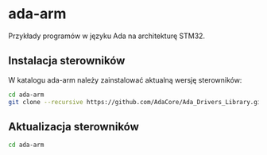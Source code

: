 # ada-arm
Przykłady programów w języku Ada na architekturę STM32.

## Instalacja sterowników

W katalogu ada-arm należy zainstalować aktualną wersję sterowników:

```bash
cd ada-arm
git clone --recursive https://github.com/AdaCore/Ada_Drivers_Library.git
```

## Aktualizacja sterowników

```bash
cd ada-arm
```
